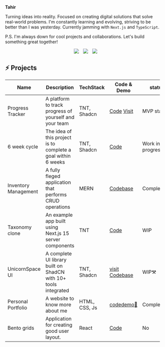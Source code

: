 **Tahir**

Turning ideas into reality. Focused on creating digital solutions that solve real-world problems. I'm constantly learning and evolving, striving to be better than I was yesterday.
Currently jamming with `Next.js` and `TypeScript`.

P.S. I'm always down for cool projects and collaborations. Let's build something great together!

<p align="center">

 <div align="center"  class="icons-social" style="margin-left: 10px;">
        <a style="margin-left: 10px;"  target="_blank" href="https://www.linkedin.com/in/mohammed-tahir-1b1230259/"> 
			<img src="https://img.icons8.com/doodle/40/000000/linkedin--v2.png"></a>
        <a style="margin-left: 10px;" target="_blank" href="https://github.com/muhammedtahir1"> 
		<img src="https://img.icons8.com/doodle/40/000000/github--v1.png"></a>
<a style="margin-left: 10px;" target="_blank" href="mailto:mohammedtahir65080@gmail.com">
			<img src="https://img.icons8.com/?size=48&id=EgRndDDLh8kS&format=png" ></a>
      </div>

</p>


## ⚡ Projects
|Name|Description|TechStack |Code & Demo|status|
|--|--|--|--|---|
|Progress Tracker|A platform to track progress of yourself and your team|TNT, Shadcn|[Code](https://github.com/muhammedtahir1/progress-tracker) [Visit](https://team-progress-tracker.vercel.app/)|MVP stage|
|6 week cycle|The idea of this project is to complete a goal within 6 weeks|TNT, Shadcn|[Code](https://github.com/muhammedtahir1/6-week-cycle)|Work in progress|
|Inventory Management|A fully fleged application that performs CRUD operations|MERN|[Codebase](https://github.com/muhammedtahir1/api)|Completed✅|
|Taxonomy clone|An example app built using Next.js 15 server components|TNT|[Code](https://github.com/muhammedtahir1/taxonomy_clone)|WIP|
|UnicornSpace UI|A complete UI library built on ShadCN with 10+ tools integrated|TNT, Shadcn|[visit](https://unicornspace-ui.vercel.app/) [Codebase](https://github.com/muhammedtahir1/unicornspace-ui)|WIP⚒|
|Personal Portfolio|A website to know more about me|HTML, CSS, Js|[code](https://github.com/muhammedtahir1/my_portfolio)[demo🔗](https://tahir-webdeveloper-portfolio-8krkre9vk.vercel.app/)|Completed✅|
|Bento grids|Application for creating good user layout.|React|[Code]()|No|
